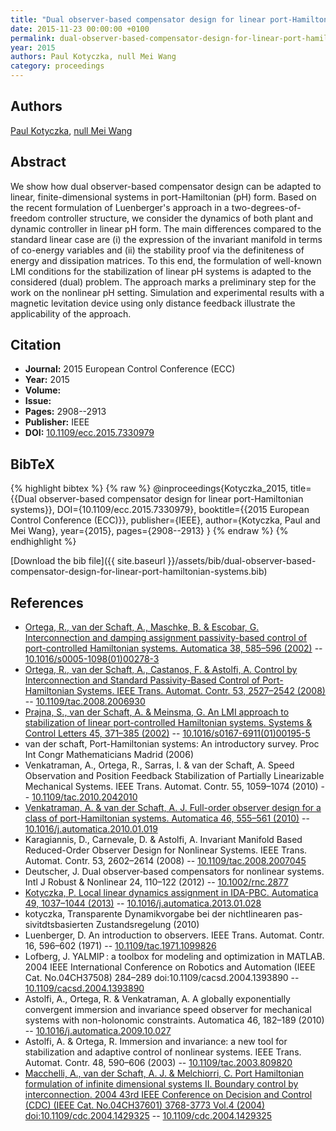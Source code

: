 ```yaml
---
title: "Dual observer-based compensator design for linear port-Hamiltonian systems"
date: 2015-11-23 00:00:00 +0100
permalink: dual-observer-based-compensator-design-for-linear-port-hamiltonian-systems
year: 2015
authors: Paul Kotyczka, null Mei Wang
category: proceedings
---
```

 
## Authors
[Paul Kotyczka](authors/paul-kotyczka), [null Mei Wang](authors/mei-wang)
 
## Abstract
We show how dual observer-based compensator design can be adapted to linear, finite-dimensional systems in port-Hamiltonian (pH) form. Based on the recent formulation of Luenberger's approach in a two-degrees-of-freedom controller structure, we consider the dynamics of both plant and dynamic controller in linear pH form. The main differences compared to the standard linear case are (i) the expression of the invariant manifold in terms of co-energy variables and (ii) the stability proof via the definiteness of energy and dissipation matrices. To this end, the formulation of well-known LMI conditions for the stabilization of linear pH systems is adapted to the considered (dual) problem. The approach marks a preliminary step for the work on the nonlinear pH setting. Simulation and experimental results with a magnetic levitation device using only distance feedback illustrate the applicability of the approach.
 
## Citation
- **Journal:** 2015 European Control Conference (ECC)
- **Year:** 2015
- **Volume:** 
- **Issue:** 
- **Pages:** 2908--2913
- **Publisher:** IEEE
- **DOI:** [10.1109/ecc.2015.7330979](https://doi.org/10.1109/ecc.2015.7330979)
 
## BibTeX
{% highlight bibtex %}
{% raw %}
@inproceedings{Kotyczka_2015,
  title={{Dual observer-based compensator design for linear port-Hamiltonian systems}},
  DOI={10.1109/ecc.2015.7330979},
  booktitle={{2015 European Control Conference (ECC)}},
  publisher={IEEE},
  author={Kotyczka, Paul and Mei Wang},
  year={2015},
  pages={2908--2913}
}
{% endraw %}
{% endhighlight %}
 
[Download the bib file]({{ site.baseurl }}/assets/bib/dual-observer-based-compensator-design-for-linear-port-hamiltonian-systems.bib)
 
## References
- [Ortega, R., van der Schaft, A., Maschke, B. & Escobar, G. Interconnection and damping assignment passivity-based control of port-controlled Hamiltonian systems. Automatica 38, 585–596 (2002)](interconnection-and-damping-assignment-passivity-based-control-of-port-controlled-hamiltonian-systems) -- [10.1016/s0005-1098(01)00278-3](https://doi.org/10.1016/s0005-1098(01)00278-3)
- [Ortega, R., van der Schaft, A., Castanos, F. & Astolfi, A. Control by Interconnection and Standard Passivity-Based Control of Port-Hamiltonian Systems. IEEE Trans. Automat. Contr. 53, 2527–2542 (2008)](control-by-interconnection-and-standard-passivity-based-control-of-port-hamiltonian-systems) -- [10.1109/tac.2008.2006930](https://doi.org/10.1109/tac.2008.2006930)
- [Prajna, S., van der Schaft, A. & Meinsma, G. An LMI approach to stabilization of linear port-controlled Hamiltonian systems. Systems &amp; Control Letters 45, 371–385 (2002)](an-lmi-approach-to-stabilization-of-linear-port-controlled-hamiltonian-systems) -- [10.1016/s0167-6911(01)00195-5](https://doi.org/10.1016/s0167-6911(01)00195-5)
- van der schaft, Port-Hamiltonian systems: An introductory survey. Proc Int Congr Mathematicians Madrid (2006)
- Venkatraman, A., Ortega, R., Sarras, I. & van der Schaft, A. Speed Observation and Position Feedback Stabilization of Partially Linearizable Mechanical Systems. IEEE Trans. Automat. Contr. 55, 1059–1074 (2010) -- [10.1109/tac.2010.2042010](https://doi.org/10.1109/tac.2010.2042010)
- [Venkatraman, A. & van der Schaft, A. J. Full-order observer design for a class of port-Hamiltonian systems. Automatica 46, 555–561 (2010)](full-order-observer-design-for-a-class-of-port-hamiltonian-systems) -- [10.1016/j.automatica.2010.01.019](https://doi.org/10.1016/j.automatica.2010.01.019)
- Karagiannis, D., Carnevale, D. & Astolfi, A. Invariant Manifold Based Reduced-Order Observer Design for Nonlinear Systems. IEEE Trans. Automat. Contr. 53, 2602–2614 (2008) -- [10.1109/tac.2008.2007045](https://doi.org/10.1109/tac.2008.2007045)
- Deutscher, J. Dual observer‐based compensators for nonlinear systems. Intl J Robust &amp; Nonlinear 24, 110–122 (2012) -- [10.1002/rnc.2877](https://doi.org/10.1002/rnc.2877)
- [Kotyczka, P. Local linear dynamics assignment in IDA-PBC. Automatica 49, 1037–1044 (2013)](local-linear-dynamics-assignment-in-ida-pbc) -- [10.1016/j.automatica.2013.01.028](https://doi.org/10.1016/j.automatica.2013.01.028)
- kotyczka, Transparente Dynamikvorgabe bei der nichtlinearen pas-sivitdtsbasierten Zustandsregelung (2010)
- Luenberger, D. An introduction to observers. IEEE Trans. Automat. Contr. 16, 596–602 (1971) -- [10.1109/tac.1971.1099826](https://doi.org/10.1109/tac.1971.1099826)
- Lofberg, J. YALMIP : a toolbox for modeling and optimization in MATLAB. 2004 IEEE International Conference on Robotics and Automation (IEEE Cat. No.04CH37508) 284–289 doi:10.1109/cacsd.2004.1393890 -- [10.1109/cacsd.2004.1393890](https://doi.org/10.1109/cacsd.2004.1393890)
- Astolfi, A., Ortega, R. & Venkatraman, A. A globally exponentially convergent immersion and invariance speed observer for mechanical systems with non-holonomic constraints. Automatica 46, 182–189 (2010) -- [10.1016/j.automatica.2009.10.027](https://doi.org/10.1016/j.automatica.2009.10.027)
- Astolfi, A. & Ortega, R. Immersion and invariance: a new tool for stabilization and adaptive control of nonlinear systems. IEEE Trans. Automat. Contr. 48, 590–606 (2003) -- [10.1109/tac.2003.809820](https://doi.org/10.1109/tac.2003.809820)
- [Macchelli, A., van der Schaft, A. J. & Melchiorri, C. Port Hamiltonian formulation of infinite dimensional systems II. Boundary control by interconnection. 2004 43rd IEEE Conference on Decision and Control (CDC) (IEEE Cat. No.04CH37601) 3768-3773 Vol.4 (2004) doi:10.1109/cdc.2004.1429325](port-hamiltonian-formulation-of-infinite-dimensional-systems-ii-boundary-control-by-interconnection) -- [10.1109/cdc.2004.1429325](https://doi.org/10.1109/cdc.2004.1429325)

